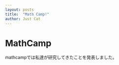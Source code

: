 ```yaml
---
layout: posts
title:  "Math Camp!"
author: Just Cat
---
```


# MathCamp



mathcampでは私達が研究してきたことを発表しました。
